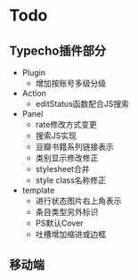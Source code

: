 # Todo

## Typecho插件部分
+ Plugin
	- 增加按账号多级分级
+ Action
	- editStatus函数配合JS搜索
+ Panel
	- rate修改方式变更
	- 搜索JS实现
	- 豆瓣书籍系列链接表示
	- 类别显示修改修正
	- stylesheet合并
	- style class名称修正
+ template
	- 进行状态图片右上角表示
	- 条目类型另外标识
	- PS默认Cover
	- 吐槽增加缩进或边框

## 移动端
